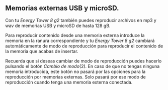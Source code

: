 ## Memorias externas USB y microSD.

Con tu *Energy Tower 8 g2* también puedes reproducir archivos en mp3 y wav de memorias USB y microSD de hasta 128 gB.

Para reproducir contenido desde una memoria externa introduce la memoria en la ranura correspondiente y tu *Energy Tower 8 g2* cambiará automáticamente de modo de reproducción para reproducir el contenido de la memoria que acabas de insertar.

Recuerda que si deseas cambiar de modo de reproducción puedes hacerlo pulsando el botón *Cambio de modo*(2). En caso de que no tengas ninguna memoria introducida, este botón no pasará por las opciones para la reproducción por memorias externas. Solo pasará por ese modo de reproducción cuando tenga una memoria externa conectada.
